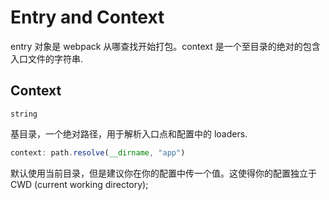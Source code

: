 # Entry and Context

entry 对象是 webpack 从哪查找开始打包。context 是一个至目录的绝对的包含入口文件的字符串.

## Context

`string`

基目录，一个绝对路径，用于解析入口点和配置中的 loaders.

```js
context: path.resolve(__dirname, "app")
```

默认使用当前目录，但是建议你在你的配置中传一个值。这使得你的配置独立于 CWD (current working directory);